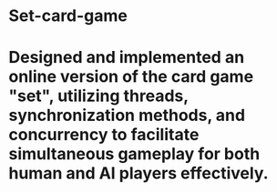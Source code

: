 # Set-card-game
# Designed and implemented an online version of the card game "set", utilizing threads, synchronization methods, and concurrency to facilitate simultaneous gameplay for both human and AI players effectively.
